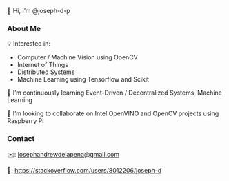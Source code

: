 👋 Hi, I’m @joseph-d-p

### About Me

💡 Interested in:
 - Computer / Machine Vision using OpenCV
 - Internet of Things
 - Distributed Systems
 - Machine Learning using Tensorflow and Scikit

🌱 I’m continuously learning Event-Driven / Decentralized Systems, Machine Learning

🤝 I’m looking to collaborate on Intel OpenVINO and OpenCV projects using Raspberry Pi

### Contact

✉️: josephandrewdelapena@gmail.com

🔗: https://stackoverflow.com/users/8012206/joseph-d

<!---
joseph-d-p/joseph-d-p is a ✨ special ✨ repository because its `README.md` (this file) appears on your GitHub profile.
You can click the Preview link to take a look at your changes.
--->
